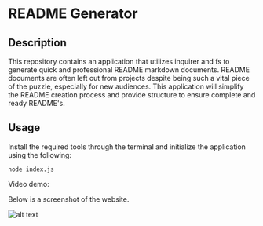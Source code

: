 # README Generator

## Description
This repository contains an application that utilizes inquirer and fs to generate quick and professional README markdown documents. README documents are often left out from projects despite being such a vital piece of the puzzle, especially for new audiences. This application will simplify the README creation process and provide structure to ensure complete and ready README's.   

## Usage

Install the required tools through the terminal and initialize the application using the following: 

```
node index.js
```

Video demo: 

Below is a screenshot of the website. 

![alt text](assets/images/screenshot.png)